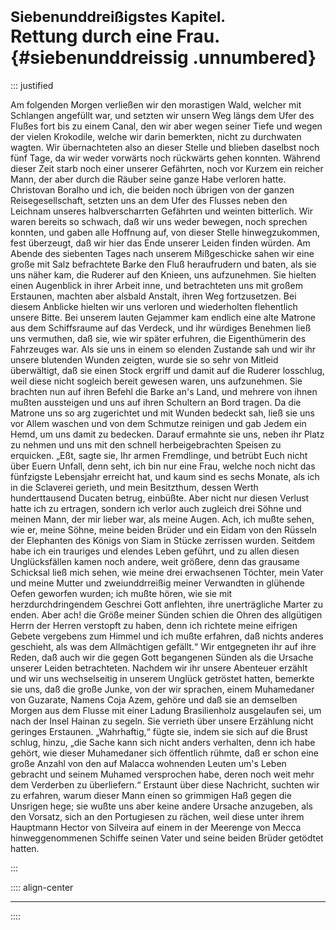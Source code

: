 # <small>Siebenunddreißigstes Kapitel.</small><br />Rettung durch eine Frau.{#siebenunddreissig .unnumbered}

::: justified

Am folgenden Morgen verließen wir den morastigen Wald, welcher mit Schlangen
angefüllt war, und setzten wir unsern Weg längs dem Ufer des Flußes fort bis zu
einem Canal, den wir aber wegen seiner Tiefe und wegen der vielen Krokodile,
welche wir darin bemerkten, nicht zu durchwaten wagten. Wir übernachteten also
an dieser Stelle und blieben daselbst noch fünf Tage, da wir weder vorwärts noch
rückwärts gehen konnten. Während dieser Zeit starb noch einer unserer Gefährten,
noch vor Kurzem ein reicher Mann, der aber durch die Räuber seine ganze Habe
verloren hatte. Christovan Boralho und ich, die beiden noch übrigen von der
ganzen Reisegesellschaft, setzten uns an dem Ufer des Flusses neben den Leichnam
unseres halbverscharrten Gefährten und weinten bitterlich. Wir waren bereits so
schwach, daß wir uns weder bewegen, noch sprechen konnten, und gaben alle
Hoffnung auf, von dieser Stelle hinwegzukommen, fest überzeugt, daß wir hier das
Ende unserer Leiden finden würden. Am Abende des siebenten Tages nach unserem
Mißgeschicke sahen wir eine große mit Salz befrachtete Barke den Fluß
heraufrudern und baten, als sie uns näher kam, die Ruderer auf den Knieen, uns
aufzunehmen. Sie hielten einen Augenblick in ihrer Arbeit inne, und betrachteten
uns mit großem Erstaunen, machten aber alsbald Anstalt, ihren Weg fortzusetzen.
Bei diesem Anblicke hielten wir uns verloren und wiederholten flehentlich unsere
Bitte. Bei unserem lauten Gejammer kam endlich eine alte Matrone aus dem
Schiffsraume auf das Verdeck, und ihr würdiges Benehmen ließ uns vermuthen, daß
sie, wie wir später erfuhren, die Eigenthümerin des Fahrzeuges war. Als sie uns
in einem so elenden Zustande sah und wir ihr unsere blutenden Wunden zeigten,
wurde sie so sehr von Mitleid überwältigt, daß sie einen Stock ergriff und damit
auf die Ruderer losschlug, weil diese nicht sogleich bereit gewesen waren, uns
aufzunehmen. Sie brachten nun auf ihren Befehl die Barke an's Land, und mehrere
von ihnen mußten aussteigen und uns auf ihren Schultern an Bord tragen. Da die
Matrone uns so arg zugerichtet und mit Wunden bedeckt sah, ließ sie uns vor
Allem waschen und von dem Schmutze reinigen und gab Jedem ein Hemd, um uns damit
zu bedecken. Darauf ermahnte sie uns, neben ihr Platz zu nehmen und uns mit den
schnell herbeigebrachten Speisen zu erquicken. „Eßt, sagte sie, Ihr armen
Fremdlinge, und betrübt Euch nicht über Euern Unfall, denn seht, ich bin nur
eine Frau, welche noch nicht das fünfzigste Lebensjahr erreicht hat, und kaum
sind es sechs Monate, als ich in die Sclaverei gerieth, und mein Besitzthum,
dessen Werth hunderttausend Ducaten betrug, einbüßte. Aber nicht nur diesen
Verlust hatte ich zu ertragen, sondern ich verlor auch zugleich drei Söhne und
meinen Mann, der mir lieber war, als meine Augen. Ach, ich mußte sehen, wie er,
meine Söhne, meine beiden Brüder und ein Eidam von den Rüsseln der Elephanten
des Königs von Siam in Stücke zerrissen wurden. Seitdem habe ich ein trauriges
und elendes Leben geführt, und zu allen diesen Unglücksfällen kamen noch andere,
weit größere, denn das grausame Schicksal ließ mich sehen, wie meine drei
erwachsenen Töchter, mein Vater und meine Mutter und zweiunddrreißig meiner
Verwandten in glühende Oefen geworfen wurden; ich mußte hören, wie sie mit
herzdurchdringendem Geschrei Gott anflehten, ihre unerträgliche Marter zu enden.
Aber ach! die Größe meiner Sünden schien die Ohren des allgütigen Herrn der
Herren verstopft zu haben, denn ich richtete meine eifrigen Gebete vergebens zum
Himmel und ich mußte erfahren, daß nichts anderes geschieht, als was dem
Allmächtigen gefällt.“ Wir entgegneten ihr auf ihre Reden, daß auch wir die
gegen Gott begangenen Sünden als die Ursache unserer Leiden betrachteten.
Nachdem wir ihr unsere Abenteuer erzählt und wir uns wechselseitig in unserem
Unglück getröstet hatten, bemerkte sie uns, daß die große Junke, von der wir
sprachen, einem Muhamedaner von Guzarate, Namens Coja Azem, gehöre und daß sie
an demselben Morgen aus dem Flusse mit einer Ladung Brasilienholz ausgelaufen
sei, um nach der Insel Hainan zu segeln. Sie verrieth über unsere Erzählung
nicht geringes Erstaunen. „Wahrhaftig,“ fügte sie, indem sie sich auf die Brust
schlug, hinzu, „die Sache kann sich nicht anders verhalten, denn ich habe
gehört, wie dieser Muhamedaner sich öffentlich rühmte, daß er schon eine große
Anzahl von den auf Malacca wohnenden Leuten um's Leben gebracht und seinem
Muhamed versprochen habe, deren noch weit mehr dem Verderben zu überliefern.“
Erstaunt über diese Nachricht, suchten wir zu erfahren, warum dieser Mann einen
so grimmigen Haß gegen die Unsrigen hege; sie wußte uns aber keine andere
Ursache anzugeben, als den Vorsatz, sich an den Portugiesen zu rächen, weil
diese unter ihrem Hauptmann Hector von Silveira auf einem in der Meerenge von
Mecca hinweggenommenen Schiffe seinen Vater und seine beiden Brüder getödtet
hatten. 

:::

:::: align-center
****
::::
